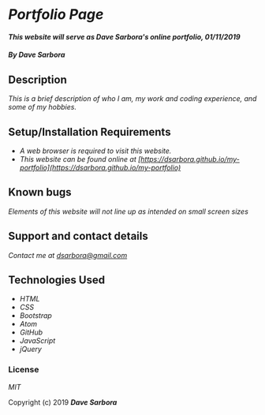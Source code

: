 # _Portfolio Page_

#### _This website will serve as Dave Sarbora's online portfolio, 01/11/2019_

#### _By **Dave Sarbora**_

## Description

_This is a brief description of who I am, my work and coding experience, and some of my hobbies._

## Setup/Installation Requirements

* _A web browser is required to visit this website._
* _This website can be found online at [https://dsarbora.github.io/my-portfolio](https://dsarbora.github.io/my-portfolio)_

## Known bugs

_Elements of this website will not line up as intended on small screen sizes_

## Support and contact details

_Contact me at [dsarbora@gmail.com](dsarbora@gmail.com)_

## Technologies Used

* _HTML_
* _CSS_
* _Bootstrap_
* _Atom_
* _GitHub_
* _JavaScript_
* _jQuery_

### License

*MIT*

Copyright (c) 2019 **_Dave Sarbora_**
